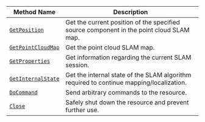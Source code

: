 <!-- prettier-ignore -->
| Method Name | Description |
| ------------| ----------- |
| [`GetPosition`](/services/slam/#getposition) | Get the current position of the specified source component in the point cloud SLAM map. |
| [`GetPointCloudMap`](/services/slam/#getpointcloudmap) | Get the point cloud SLAM map. |
| [`GetProperties`](/services/slam/#getproperties) | Get information regarding the current SLAM session. |
| [`GetInternalState`](/services/slam/#getinternalstate) | Get the internal state of the SLAM algorithm required to continue mapping/localization. |
| [`DoCommand`](/services/slam/#docommand) | Send arbitrary commands to the resource. |
| [`Close`](/services/slam/#close) | Safely shut down the resource and prevent further use. |
